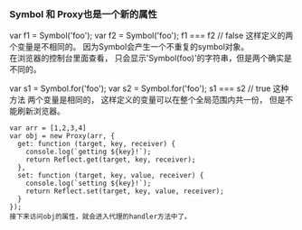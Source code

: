 ### Symbol 和 Proxy也是一个新的属性
var f1 = Symbol('foo');
var f2 = Symbol('foo');
f1 === f2   // false
这样定义的两个变量是不相同的。  因为Symbol会产生一个不重复的symbol对象。  
在浏览器的控制台里面查看， 只会显示'Symbol(foo)'的字符串，但是两个确实是不同的。

var s1 = Symbol.for('foo');
var s2 = Symbol.for('foo');
s1 === s2  // true
这种方法 两个变量是相同的， 这样定义的变量可以在整个全局范围内共一份， 但是不能刷新浏览器。

```
var arr = [1,2,3,4]
var obj = new Proxy(arr, {
  get: function (target, key, receiver) {
    console.log(`getting ${key}!`);
    return Reflect.get(target, key, receiver);
  },
  set: function (target, key, value, receiver) {
    console.log(`setting ${key}!`);
    return Reflect.set(target, key, value, receiver);
  }
});
接下来访问obj的属性，就会进入代理的handler方法中了。
```
